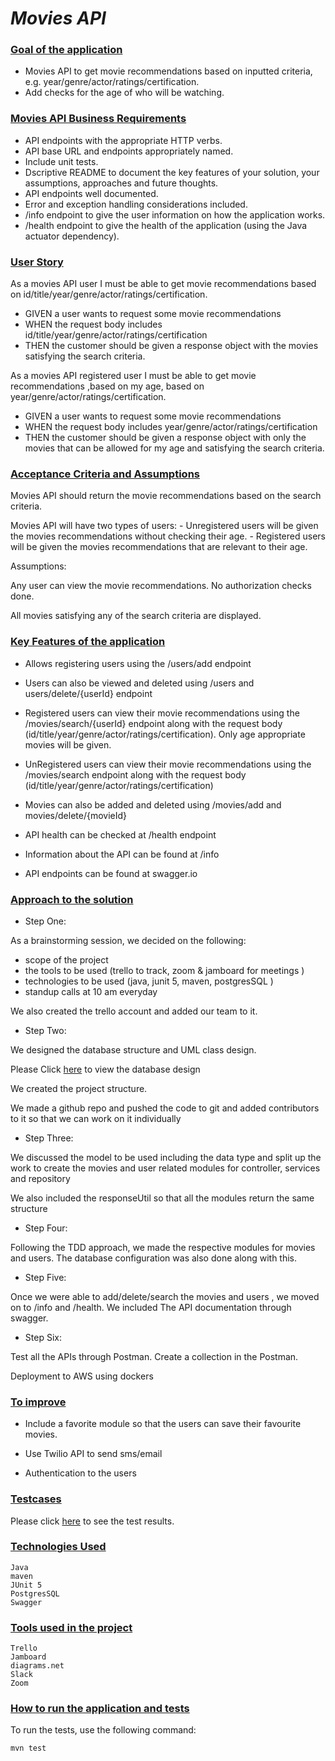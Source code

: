 # _Movies API_

### <ins>Goal of the application</ins>

- Movies API to get movie recommendations based on inputted criteria, e.g.
year/genre/actor/ratings/certification. 
- Add checks for the age of who will be watching.

### <ins>Movies API Business Requirements</ins>

- API endpoints with the appropriate HTTP verbs.
- API base URL and endpoints appropriately named.
- Include unit tests.
- Dscriptive README to document the key features of your solution, your assumptions, approaches
and future thoughts.
- API endpoints well documented.
- Error and exception handling considerations included.
- /info endpoint to give the user information on how the application works.
- /health endpoint to give the health of the application (using the Java actuator dependency).

### <ins>User Story</ins>

As a movies API user
I must be able to get movie recommendations based on id/title/year/genre/actor/ratings/certification.

- GIVEN a user wants to request some movie recommendations
- WHEN the request body includes id/title/year/genre/actor/ratings/certification 
- THEN the customer should be given a response object with the movies satisfying the search criteria.

As a movies API registered user
I must be able to get movie recommendations ,based on my age, based on year/genre/actor/ratings/certification.

- GIVEN a user wants to request some movie recommendations
- WHEN the request body includes year/genre/actor/ratings/certification
- THEN the customer should be given a response object with only the movies that can be allowed for my age and 
  satisfying the search criteria.
  

### <ins>Acceptance Criteria and Assumptions</ins>

Movies API should return the movie recommendations based on the search criteria.

Movies API will have two types of users:
    - Unregistered users will be given the movies recommendations without checking their age.
    - Registered users will be given the movies recommendations that are relevant to their age.

Assumptions:

Any user can view the movie recommendations. No authorization checks done.

All movies satisfying any of the search criteria are displayed.

### <ins>Key Features of the application</ins>

 - Allows registering users using the /users/add endpoint

 - Users can also be viewed and deleted using /users and users/delete/{userId} endpoint

 - Registered users can view their movie recommendations using the /movies/search/{userId} endpoint
   along with the request body (id/title/year/genre/actor/ratings/certification).
   Only age appropriate movies will be given.

 - UnRegistered users can view their movie recommendations using the /movies/search endpoint
  along with the request body (id/title/year/genre/actor/ratings/certification)
   
 - Movies can also be added and deleted using  /movies/add and movies/delete/{movieId}

 - API health can be checked at /health endpoint

 - Information about the API can be found at /info

 - API endpoints can be found at swagger.io


### <ins>Approach to the solution</ins>

- Step One:

As a brainstorming session, we decided on the following:

- scope of the project
- the tools to be used (trello to track, zoom & jamboard for meetings )
- technologies to be used (java, junit 5, maven, postgresSQL )
- standup calls at 10 am everyday

We also created the trello account and added our team to it.

- Step Two:

We designed the database structure and UML class design.

Please Click [here](https://htmlpreview.github.io/?https://github.com/https://github.com/s-prat/movies/blob/master/docs/Postgres_Table_Design.png) to view the database design

We created the project structure.

We made a github repo and pushed the code to git and added contributors to it 
so that we can work on it individually


- Step Three:

We discussed the model to be used including the data type and split up the work to create the movies and user 
related modules for controller, services and repository

We also included the responseUtil so that all the modules return the same structure

- Step Four:

Following the TDD approach, we made the respective modules for movies and users.
The database configuration was also done along with this.

- Step Five:

Once we were able to add/delete/search the movies and users , we moved on to /info and /health.
We included The API documentation through swagger.

- Step Six:

Test all the APIs through Postman. Create a collection in the Postman.

Deployment to AWS using dockers

### <ins> To improve </ins>

- Include a favorite module so that the users can save their favourite movies.

- Use Twilio API to send sms/email

- Authentication to the users

### <ins> Testcases </ins>

Please click [here](https://htmlpreview.github.io/?https://github.com/https://github.com/s-prat/movies/blob/master/docs/Test%20Results%20-%20MoviesAPI.html) to see the test results.

### <ins>Technologies Used</ins>

    Java
    maven
    JUnit 5
    PostgresSQL
    Swagger
    

### <ins>Tools used in the project</ins>

    Trello
    Jamboard
    diagrams.net
    Slack
    Zoom


### <ins>How to run the application and tests</ins>

To run the tests, use the following command:

    mvn test
    
